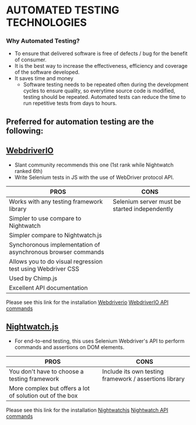 # AUTOMATED TESTING TECHNOLOGIES

### Why Automated Testing?
 - To ensure that delivered software is free of defects / bug for the benefit of consumer.
 - It is the best way to increase the effectiveness, efficiency and coverage of the software developed.
 - It saves time and money
    - Software testing needs to be repeated often during the development cycles to ensure quality, so everytime source code is modified, testing should be repeated. Automated tests can reduce the time to run repetitive tests from days to hours.

## Preferred for automation testing are the following:
## [WebdriverIO](http://webdriver.io/) 
 - Slant community recommends this one (1st rank while Nightwatch ranked 6th)
 - Write Selenium tests in JS with the use of WebDriver protocol API.


| PROS          |          CONS |
| ------------- | ------------- |
| Works with any testing framework library | Selenium server must be started independently |
| Simpler to use compare to Nightwatch ||
| Simpler compare to Nightwatch.js ||
| Synchoronous implementation of asynchronous browser commands ||
| Allows you to do visual regression test using Webdriver CSS | |
| Used by Chimp.js | |
| Excellent API documentation | |

Please see this link for the installation  [Webdriverio](http://webdriver.io/guide/getstarted/install.html)
[WebdriverIO API commands](http://webdriver.io/api.html)

##  [Nightwatch.js](http://nightwatchjs.org/)
 - For end-to-end testing, this uses Selenium Webdriver's API to perform commands and assertions on DOM elements.

| PROS          |          CONS |
| ------------- | ------------- |
| You don't have to choose a testing framework | Include its own testing framework / assertions library |
| More complex but offers a lot of solution out of the box ||


Please see this link for the installation  [Nightwatchjs](http://nightwatchjs.org/gettingstarted/)
[Nightwatch API commands](http://nightwatchjs.org/api/)

